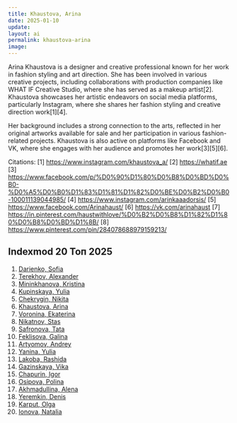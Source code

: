 ```yaml
---
title: Khaustova, Arina
date: 2025-01-10
update:
layout: ai
permalink: khaustova-arina
image: 
---
```


Arina Khaustova is a designer and creative professional known for her work in fashion styling and art direction. She has been involved in various creative projects, including collaborations with production companies like WHAT IF Creative Studio, where she has served as a makeup artist[2]. Khaustova showcases her artistic endeavors on social media platforms, particularly Instagram, where she shares her fashion styling and creative direction work[1][4].

Her background includes a strong connection to the arts, reflected in her original artworks available for sale and her participation in various fashion-related projects. Khaustova is also active on platforms like Facebook and VK, where she engages with her audience and promotes her work[3][5][6].

Citations:
[1] https://www.instagram.com/khaustova_a/
[2] https://whatif.ae
[3] https://www.facebook.com/p/%D0%90%D1%80%D0%B8%D0%BD%D0%B0-%D0%A5%D0%B0%D1%83%D1%81%D1%82%D0%BE%D0%B2%D0%B0-100011139044985/
[4] https://www.instagram.com/arinkaaadorsis/
[5] https://www.facebook.com/Arinahaust/
[6] https://vk.com/arinahaust
[7] https://in.pinterest.com/haustwithlove/%D0%B2%D0%B8%D1%82%D1%80%D0%B8%D0%BD%D1%8B/
[8] https://www.pinterest.com/pin/284078688979159213/

## Indexmod 20 Топ 2025

1. [Darienko, Sofia](darienko-sofia)  
2. [Terekhov, Alexander](terekhov-alexander)  
3. [Mininkhanova, Kristina](mininkhanova-kristina)  
4. [Kupinskaya, Yulia](kupinskaya-yulia)  
5. [Chekrygin, Nikita](chekrygin-nikita)  
6. [Khaustova, Arina](khaustova-arina)  
7. [Voronina, Ekaterina](voronina-ekaterina)  
8. [Nikatnov, Stas](nikatnov-stas)  
9. [Safronova, Tata](safronova-tata)  
10. [Feklisova, Galina](feklisova-galina)  
11. [Artyomov, Andrey](artyomov-andrey)  
12. [Yanina, Yulia](yanina-yulia)  
13. [Lakoba, Rashida](lakoba-rashida)  
14. [Gazinskaya, Vika](gazinskaya-vika)  
15. [Chapurin, Igor](chapurin-igor)  
16. [Osipova, Polina](osipova-polina)  
17. [Akhmadullina, Alena](akhmadullina-alena-designer)  
18. [Yeremkin, Denis](yeremkin-denis)  
19. [Karput, Olga](karput-olga)  
20. [Ionova, Natalia](ionova-natalia)  
